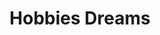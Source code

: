 ---
title: "Hobbies Dreams"
url: /ciudad-autonoma-de-buenos-aires/hobbies-dreams/
shop: material de oficina
---